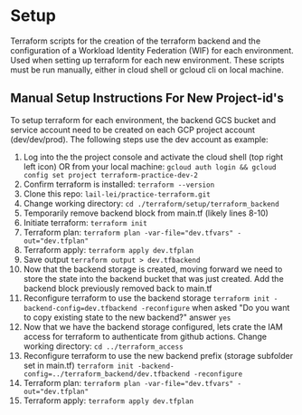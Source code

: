 # Setup 

Terraform scripts for the creation of the terraform backend and the configuration of a Workload Identity Federation (WIF) for each environment. Used when setting up terraform for each new environment.  These scripts must be run manually, either in cloud shell or gcloud cli on local machine. 

## Manual Setup Instructions For New Project-id's

To setup terraform for each environment, the backend GCS bucket and service account need to be created on each GCP project account (dev/dev/prod). The following steps use the dev account as example:

1. Log into the the project console and activate the cloud shell (top right left icon) OR from your local machine: `gcloud auth login && gcloud config set project terraform-practice-dev-2`
2. Confirm terraform is installed: `terraform --version`
3. Clone this repo: `lail-lei/practice-terraform.git`
4. Change working directory: `cd ./terraform/setup/terraform_backend`
5. Temporarily remove backend block from main.tf (likely lines 8-10)
6. Initiate terraform: `terraform init`
7. Terraform plan: `terraform plan -var-file="dev.tfvars" -out="dev.tfplan"`
8. Terraform apply: `terraform apply dev.tfplan`
9. Save output `terraform output > dev.tfbackend`
10. Now that the backend storage is created, moving forward we need to store the state into the backend bucket that was just created. Add the backend block previously removed back to main.tf 
11. Reconfigure terraform to use the backend storage `terraform init -backend-config=dev.tfbackend -reconfigure` when asked "Do you want to copy existing state to the new backend?" answer `yes`
12. Now that we have the backend storage configured, lets crate the IAM access for terraform to authenticate from github actions. Change working directory: `cd ../terraform_access`
13. Reconfigure terraform to use the new backend prefix (storage subfolder set in main.tf) `terraform init -backend-config=../terraform_backend/dev.tfbackend -reconfigure`
14. Terraform plan: `terraform plan -var-file="dev.tfvars" -out="dev.tfplan"`
15. Terraform apply: `terraform apply dev.tfplan`